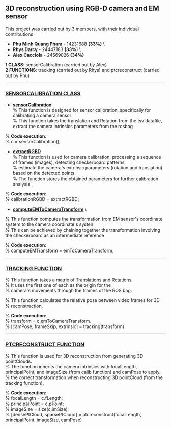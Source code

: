 ## 3D reconstruction using RGB-D camera and EM sensor
This project was carried out by 3 members, with their individual contributions 

+ **Phu Minh Quang Pham**  - 14231688   **(33%)** \
+ **Rhys Darcy**           - 24447183   **(33%**) \
+ **Alex Cacciola**        - 24569826   **(34%)**

**1 CLASS**: sensorCalibration (carried out by Alex) \
**2 FUNCTIONS**: tracking (carried out by Rhys) and ptcreconstruct (carried out by Phu)

<hr>

### [SENSORCALIBRATION CLASS](https://github.com/phuminhquangpham/rgbdemsensor/blob/main/sensorCalibration.m) 
+ [**sensorCalibration**](https://github.com/phuminhquangpham/rgbdemsensor/blob/main/sensorCalibration.m#L27) \
% This function is designed for sensor calibration, specifically for calibrating a camera sensor \
% This function takes the translation and Rotation from the tsv datafile, extract the camera intrinsics parameters from the rosbag 

% **Code execution**: \
% c = sensorCalibration(); 

+ [**extractRGBD**](https://github.com/phuminhquangpham/rgbdemsensor/blob/main/sensorCalibration.m#L59) \
% This function is used for camera calibration, processing a sequence of frames (images), detecting checkerboard patterns, \
% estimate the camera's extrinsic parameters (rotation and translation) based on the detected points \
% The function stores the obtained parameters for further calibration analysis 

% **Code execution**: \
% calibrationRGBD = extractRGBD; 

+ [**computeEMToCameraTransform**](https://github.com/phuminhquangpham/rgbdemsensor/blob/main/sensorCalibration.m#L59) \

% This function computes the transformation from EM sensor's coordinate system to the camera coordinate's systen. \
% This can be achieved by chaining together the transformation involving the checkerboard as an intermediate reference 

% **Code execution**: \
% computeEMTransform = emToCameraTransform;

<hr> 

### [TRACKING FUNCTION](https://github.com/phuminhquangpham/rgbdemsensor/blob/main/tracking.m)

% This function takes a matrix of Translations and Rotations. \
% It uses the first one of each as the origin for the \
% camera's movements through the frames of the ROS bag. 

% This function calculates the relative pose between video frames for 3D \
% reconstruction. 

% **Code execution**: \
% transform = c.emToCameraTransform. \
% [camPose, frameSkip, extrinsic] = tracking(transform)

<hr>

### [PTCRECONSTRUCT FUNCTION](https://github.com/phuminhquangpham/rgbdemsensor/blob/main/ptcreconstruct.m)
% This function is used for 3D reconstruction from generating 3D pointClouds. \
% The function inherits the camera intrinsics with focalLength, principalPoint, and imageSize (from calib function) and camPose to apply. \
% the correct transformation when reconstructing 3D pointCloud (from the tracking function). 

% **Code execution**: \
% focalLength = c.fLength;\
% principalPoint = c.pPoint; \
% imageSize = size(c.imSize); \
% [densePtCloud, sparsePtCloud] = ptcreconstruct(focalLength, principalPoint, imageSize, camPose)
